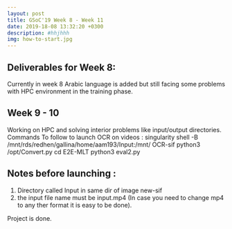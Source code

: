 ```yaml
---
layout: post
title: GSoC'19 Week 8 - Week 11
date: 2019-18-08 13:32:20 +0300
description: #hhjhhh 
img: how-to-start.jpg 
---
```


## Deliverables for Week 8:

Currently in week 8 Arabic language is added but still facing some problems with HPC environment in the training phase.

## Week 9 - 10

Working on HPC and solving interior problems like input/output directories.
Commands To follow to launch OCR on videos : 
singularity shell -B /mnt/rds/redhen/gallina/home/aam193/Input:/mnt/ OCR-sif
python3 /opt/Convert.py
cd E2E-MLT
python3 eval2.py

## Notes before launching :
1) Directory called Input in same dir of image new-sif
2) the input file name must be input.mp4 (In case you need to change mp4 to any ther format it is easy to be done).


Project is done.
